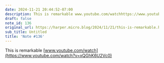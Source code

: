 ```yaml
---
date: 2024-11-21 20:44:52-07:00
description: This is remarkable www.youtube.com/watchhttps://www.youtube.com/watch?v=xQGhK6U2Vc0
draft: false
note_id: 136
original_url: https://harper.micro.blog/2024/11/21/this-is-remarkable.html
sub_title: Untitled
title: 'Note #136'
---
```


This is remarkable [www.youtube.com/watch](https://www.youtube.com/watch?v=xQGhK6U2Vc0)